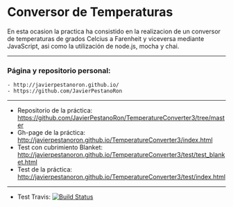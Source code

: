 **Conversor de Temperaturas**
=======================

En esta ocasion la practica ha consistido en la realizacion de un conversor de temperaturas de grados Celcius a Farenheit y viceversa mediante JavaScript, asi como la utilización de node.js, mocha y chai.

----------
 
 ### Página y repositorio personal: 
    - http://javierpestanoron.github.io/
    - https://github.com/JavierPestanoRon
-----------

 - Repositorio de la práctica: https://github.com/JavierPestanoRon/TemperatureConverter3/tree/master
 - Gh-page de la práctica: http://javierpestanoron.github.io/TemperatureConverter3/index.html
 - Test con cubrimiento Blanket: http://javierpestanoron.github.io/TemperatureConverter3/test/test_blanket.html
 - Test de la práctica: http://javierpestanoron.github.io/TemperatureConverter3/test/index.html
 
 ---------- 
 - Test Travis: [![Build Status](https://travis-ci.org/JavierPestanoRon/TemperatureConverter3.svg)](https://travis-ci.org/JavierPestanoRon/TemperatureConverter3)

